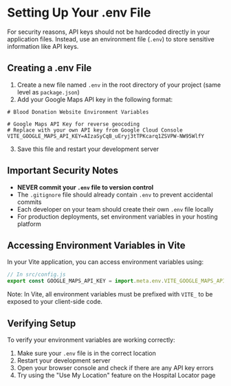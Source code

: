 # Setting Up Your .env File

For security reasons, API keys should not be hardcoded directly in your application files. Instead, use an environment file (`.env`) to store sensitive information like API keys.

## Creating a .env File

1. Create a new file named `.env` in the root directory of your project (same level as `package.json`)
2. Add your Google Maps API key in the following format:

```
# Blood Donation Website Environment Variables

# Google Maps API Key for reverse geocoding
# Replace with your own API key from Google Cloud Console
VITE_GOOGLE_MAPS_API_KEY=AIzaSyCqB_uEryj3tTPKcarq1ZSVPW-NW95WlfY
```

3. Save this file and restart your development server

## Important Security Notes

- **NEVER commit your `.env` file to version control**
- The `.gitignore` file should already contain `.env` to prevent accidental commits
- Each developer on your team should create their own `.env` file locally
- For production deployments, set environment variables in your hosting platform

## Accessing Environment Variables in Vite

In your Vite application, you can access environment variables using:

```javascript
// In src/config.js
export const GOOGLE_MAPS_API_KEY = import.meta.env.VITE_GOOGLE_MAPS_API_KEY || "fallback_value";
```

Note: In Vite, all environment variables must be prefixed with `VITE_` to be exposed to your client-side code.

## Verifying Setup

To verify your environment variables are working correctly:

1. Make sure your `.env` file is in the correct location
2. Restart your development server
3. Open your browser console and check if there are any API key errors
4. Try using the "Use My Location" feature on the Hospital Locator page 